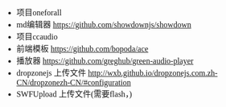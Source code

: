 <font face="SimSun" size=3>

- 项目oneforall
- md编辑器 https://github.com/showdownjs/showdown
- 项目ccaudio
- 前端模板 https://github.com/bopoda/ace
- 播放器   https://github.com/greghub/green-audio-player
- dropzonejs 上传文件 http://wxb.github.io/dropzonejs.com.zh-CN/dropzonezh-CN/#configuration
- SWFUpload 上传文件(需要flash，)

</font>